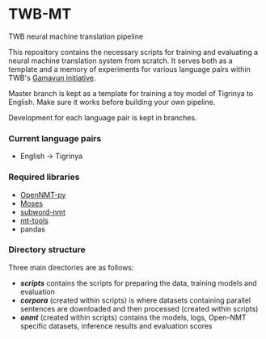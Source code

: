# TWB-MT
TWB neural machine translation pipeline

This repository contains the necessary scripts for training and evaluating a neural machine translation system from scratch. It serves both as a template and a memory of experiments for various language pairs within TWB's [Gamayun initiative](https://translatorswithoutborders.org/gamayun/).

Master branch is kept as a template for training a toy model of Tigrinya to English. Make sure it works before building your own pipeline. 

Development for each language pair is kept in branches. 

### Current language pairs
- English -> Tigrinya

### Required libraries 
- [OpenNMT-py](https://github.com/OpenNMT/OpenNMT-py)
- [Moses](https://github.com/moses-smt/mosesdecoder)
- [subword-nmt](https://github.com/rsennrich/subword-nmt)
- [mt-tools](https://github.com/translatorswb/mt-tools)
- pandas 

### Directory structure

Three main directories are as follows:
- __*scripts*__ contains the scripts for preparing the data, training models and evaluation
- __*corpora*__ (created within scripts) is where datasets containing parallel sentences are downloaded and then processed (created within scripts)
- __*onmt*__ (created within scripts) contains the models, logs, Open-NMT specific datasets, inference results and evaluation scores
